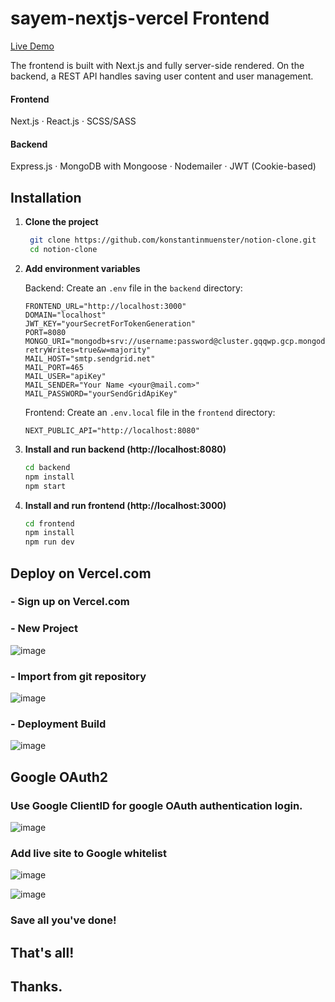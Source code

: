 # sayem-nextjs-vercel Frontend

  [Live Demo](https://sayem-nextjs-vercel.vercel.app/) <br />
  
  The frontend is built with Next.js and fully server-side rendered. On the backend, a REST API handles saving user content and user management.

#### Frontend

Next.js · React.js · SCSS/SASS

#### Backend

Express.js · MongoDB with Mongoose · Nodemailer · JWT (Cookie-based)

## Installation

1. **Clone the project**

   ```sh
    git clone https://github.com/konstantinmuenster/notion-clone.git
    cd notion-clone
   ```
   
2. **Add environment variables**

   Backend: Create an `.env` file in the `backend` directory:

   ```
   FRONTEND_URL="http://localhost:3000"
   DOMAIN="localhost"
   JWT_KEY="yourSecretForTokenGeneration"
   PORT=8080
   MONGO_URI="mongodb+srv://username:password@cluster.gqqwp.gcp.mongodb.net/database?retryWrites=true&w=majority"
   MAIL_HOST="smtp.sendgrid.net"
   MAIL_PORT=465
   MAIL_USER="apiKey"
   MAIL_SENDER="Your Name <your@mail.com>"
   MAIL_PASSWORD="yourSendGridApiKey"
   ```

   Frontend: Create an `.env.local` file in the `frontend` directory:

   ```
   NEXT_PUBLIC_API="http://localhost:8080"
   ```

3. **Install and run backend (http://localhost:8080)**

    ```sh
    cd backend
    npm install
    npm start
    ```

4. **Install and run frontend (http://localhost:3000)**

    ```sh
    cd frontend
    npm install
    npm run dev
    ```
    
  ## Deploy on Vercel.com
  ### - Sign up on Vercel.com
  ### - New Project

  ![image](https://user-images.githubusercontent.com/75736745/109390756-0a3df100-78d9-11eb-9ba6-148f30e5e4be.png)

  ### - Import from git repository

  ![image](https://user-images.githubusercontent.com/75736745/109391808-a0c0e100-78de-11eb-80a7-d6e03939e4c0.png)

  ### - Deployment Build

  ![image](https://user-images.githubusercontent.com/75736745/109391998-4d9b5e00-78df-11eb-8037-1b435943688d.png)

## Google OAuth2 
  ### Use Google ClientID for google OAuth authentication login.
  
  ![image](https://user-images.githubusercontent.com/75736745/109507407-51a4b880-7a64-11eb-92cc-710e8acd558b.png)

  ### Add live site to Google whitelist
  
  ![image](https://user-images.githubusercontent.com/75736745/109507531-76992b80-7a64-11eb-8637-d395cebc7034.png)

  ![image](https://user-images.githubusercontent.com/75736745/109507610-87e23800-7a64-11eb-9739-8ac4d75e4c68.png)

  ### Save all you've done!
  
## That's all!

## Thanks.
